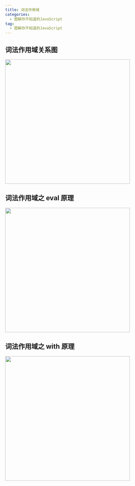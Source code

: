 ```yaml
---
title: 词法作用域
categories:
  - 图解你不知道的JavaScript
tag:
  - 图解你不知道的JavaScript
---
```


## 词法作用域关系图

<img src="https://cdn.daddylab.com/Upload/image/20191022/1571702191341421.jpg" width="400" hegiht="250" align=center />

## 词法作用域之 eval 原理

<img src="https://cdn.daddylab.com/Upload/image/20191022/1571702241676523.jpg" width="400" hegiht="250" align=center />

## 词法作用域之 with 原理

<img src="https://cdn.daddylab.com/Upload/image/20191022/1571702298529006.jpg" width="400" hegiht="250" align=center />
<!-- Gitalk 评论 start  -->

<!-- Link Gitalk 的支持文件  -->
<link rel="stylesheet" href="https://unpkg.com/gitalk/dist/gitalk.css">
<script src="https://unpkg.com/gitalk@latest/dist/gitalk.min.js"></script> 
<div id="gitalk-container"></div>     
<script type="text/javascript">
    var gitalk = new Gitalk({
		clientID: `cb37a23bb8fcfb7580af`,
		clientSecret: `54b05f873b4aa80c68edefb369951131abee5aea`,
		repo: `Mr-FSM.github.io`,
		owner: 'Mr-FSM',
		admin: ['Mr-FSM'],
		id: 'window.location.pathname'
    });
    gitalk.render('gitalk-container');
</script> 
<!-- Gitalk end -->
